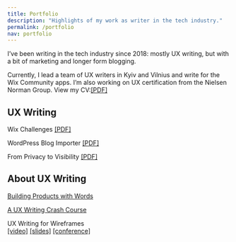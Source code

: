 ```yaml
---
title: Portfolio
description: "Highlights of my work as writer in the tech industry."
permalink: /portfolio
nav: portfolio
---
```


I’ve been writing in the tech industry since 2018: mostly UX writing, but with a bit of marketing and longer form blogging. 

Currently, I lead a team of UX writers in Kyiv and Vilnius and write for the Wix Community apps. I’m also working on UX certification from the Nielsen Norman Group. View my CV:[[PDF]](/cv)

## UX  Writing

Wix Challenges&nbsp;[[PDF]](/static/portfolio/challenges.pdf)

WordPress Blog Importer&nbsp;[[PDF]](/static/portfolio/blog-importer.pdf)

From Privacy to Visibility&nbsp;[[PDF]](/static/portfolio/privacy-to-visibility.pdf)

## About UX Writing 

[Building Products with Words](https://medium.com/wix-product-community-ua/building-products-with-words-3c04b5c29b26)

[A UX Writing Crash Course](https://uxdesign.cc/a-ux-writing-crash-course-dce6c95e2aaa) 

UX Writing for Wireframes<br>
[[video]](https://www.youtube.com/watch?v=yJJ1wTKjFOU) [[slides]](/static/portfolio/ux-salon-2020-words.pdf) [[conference]](http://words2020.uxsalon.com/speakers/derek-kedziora/)


<!--
Do Not Lean Podcast<br>
[[SoundCloud]](https://soundcloud.com/do_not_lean/derek-kedziora) [[Apple]](https://apple.co/2NHowW5) [[Spotify]](https://spoti.fi/2YNqRoz)-->